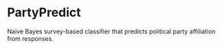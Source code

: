 # PartyPredict
Naive Bayes survey-based classifier that predicts political party affiliation from responses.
